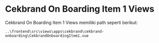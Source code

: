 # Cekbrand On Boarding Item 1 Views

Cekbrand On Boarding Item 1 Views memiliki path seperti berikut:

```
..\frontend\src\views\apps\cekbrand\cekbrand-onboarding\CekbrandOnboardingItem1.vue
```